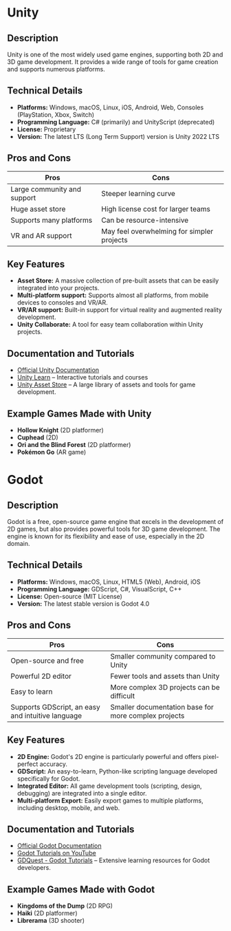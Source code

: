 # Unity

## Description
Unity is one of the most widely used game engines, supporting both 2D and 3D game development. It provides a wide range of tools for game creation and supports numerous platforms.

## Technical Details
- **Platforms:** Windows, macOS, Linux, iOS, Android, Web, Consoles (PlayStation, Xbox, Switch)
- **Programming Language:** C# (primarily) and UnityScript (deprecated)
- **License:** Proprietary
- **Version:** The latest LTS (Long Term Support) version is Unity 2022 LTS

## Pros and Cons
| Pros                            | Cons                           |
|----------------------------------|---------------------------------|
| Large community and support      | Steeper learning curve          |
| Huge asset store                 | High license cost for larger teams |
| Supports many platforms          | Can be resource-intensive       |
| VR and AR support                | May feel overwhelming for simpler projects |

## Key Features
- **Asset Store:** A massive collection of pre-built assets that can be easily integrated into your projects.
- **Multi-platform support:** Supports almost all platforms, from mobile devices to consoles and VR/AR.
- **VR/AR support:** Built-in support for virtual reality and augmented reality development.
- **Unity Collaborate:** A tool for easy team collaboration within Unity projects.

## Documentation and Tutorials
- [Official Unity Documentation](https://docs.unity3d.com)
- [Unity Learn](https://learn.unity.com) – Interactive tutorials and courses
- [Unity Asset Store](https://assetstore.unity.com) – A large library of assets and tools for game development.

## Example Games Made with Unity
- **Hollow Knight** (2D platformer)
- **Cuphead** (2D)
- **Ori and the Blind Forest** (2D platformer)
- **Pokémon Go** (AR game)




# Godot

## Description
Godot is a free, open-source game engine that excels in the development of 2D games, but also provides powerful tools for 3D game development. The engine is known for its flexibility and ease of use, especially in the 2D domain.

## Technical Details
- **Platforms:** Windows, macOS, Linux, HTML5 (Web), Android, iOS
- **Programming Language:** GDScript, C#, VisualScript, C++
- **License:** Open-source (MIT License)
- **Version:** The latest stable version is Godot 4.0

## Pros and Cons
| Pros                              | Cons                                     |
|------------------------------------|------------------------------------------|
| Open-source and free               | Smaller community compared to Unity      |
| Powerful 2D editor                 | Fewer tools and assets than Unity        |
| Easy to learn                      | More complex 3D projects can be difficult |
| Supports GDScript, an easy and intuitive language | Smaller documentation base for more complex projects |

## Key Features
- **2D Engine:** Godot's 2D engine is particularly powerful and offers pixel-perfect accuracy.
- **GDScript:** An easy-to-learn, Python-like scripting language developed specifically for Godot.
- **Integrated Editor:** All game development tools (scripting, design, debugging) are integrated into a single editor.
- **Multi-platform Export:** Easily export games to multiple platforms, including desktop, mobile, and web.

## Documentation and Tutorials
- [Official Godot Documentation](https://docs.godotengine.org)
- [Godot Tutorials on YouTube](https://www.youtube.com/results?search_query=godot+tutorials)
- [GDQuest - Godot Tutorials](https://www.gdquest.com) – Extensive learning resources for Godot developers.

## Example Games Made with Godot
- **Kingdoms of the Dump** (2D RPG)
- **Haiki** (2D platformer)
- **Librerama** (3D shooter)


